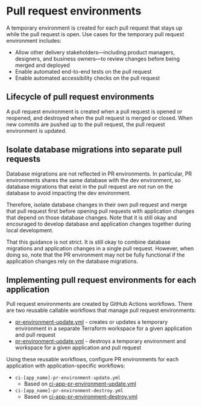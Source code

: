 # Pull request environments

A temporary environment is created for each pull request that stays up while the pull request is open. Use cases for the temporary pull request environment includes:

- Allow other delivery stakeholders—including product managers, designers, and business owners—to review changes before being merged and deployed
- Enable automated end-to-end tests on the pull request
- Enable automated accessibility checks on the pull request

## Lifecycle of pull request environments

A pull request environment is created when a pull request is opened or reopened, and destroyed when the pull request is merged or closed. When new commits are pushed up to the pull request, the pull request environment is updated.

## Isolate database migrations into separate pull requests

Database migrations are not reflected in PR environments. In particular, PR environments shares the same database with the dev environment, so database migrations that exist in the pull request are not run on the database to avoid impacting the dev environment.

Therefore, isolate database changes in their own pull request and merge that pull request first before opening pull requests with application changes that depend on those database changes. Note that it is still okay and encouraged to develop database and application changes together during local development.

That this guidance is not strict. It is still okay to combine database migrations and application changes in a single pull request. However, when doing so, note that the PR environment may not be fully functional if the application changes rely on the database migrations.

## Implementing pull request environments for each application

Pull request environments are created by GitHub Actions workflows. There are two reusable callable workflows that manage pull request environments:

- [pr-environment-update.yml](/.github/workflows/pr-environment-update.yml) - creates or updates a temporary environment in a separate Terraform workspace for a given application and pull request
- [pr-environment-update.yml](/.github/workflows/pr-environment-update.yml) - destroys a temporary environment and workspace for a given application and pull request

Using these reusable workflows, configure PR environments for each application with application-specific workflows:

- `ci-[app_name]-pr-environment-update.yml`
  - Based on [ci-app-pr-environment-update.yml](https://github.com/navapbc/template-infra/blob/main/.github/workflows/ci-app-pr-environment-update.yml)
- `ci-[app_name]-pr-environment-destroy.yml`
  - Based on [ci-app-pr-environment-destroy.yml](https://github.com/navapbc/template-infra/blob/main/.github/workflows/ci-app-pr-environment-destroy.yml)

